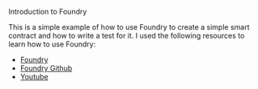Introduction to Foundry

This is a simple example of how to use Foundry to create a simple smart contract and how to write a test for it.
I used the following resources to learn how to use Foundry:

- [Foundry](https://book.getfoundry.sh/)
- [Foundry Github](https://github.com/foundry-rs/foundry)
- [Youtube](https://www.youtube.com/watch?v=fNMfMxGxeag)